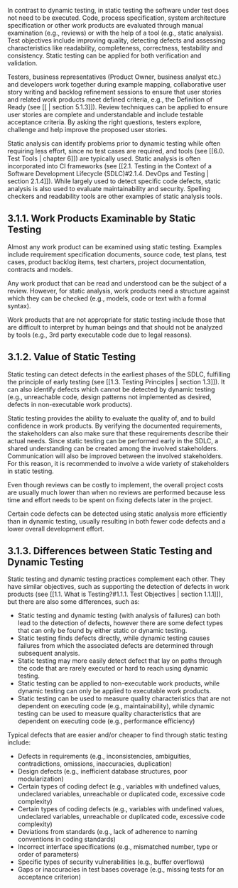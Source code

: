 In contrast to dynamic testing, in static testing the software under test does not need to be executed.  Code, process specification, system architecture specification or other work products are evaluated through manual examination (e.g., reviews) or with the help of a tool (e.g., static analysis).  Test objectives include improving quality, detecting defects and assessing characteristics like readability, completeness, correctness, testability and consistency.  Static testing can be applied for both verification and validation.

Testers, business representatives (Product Owner, business analyst etc.) and developers work together during example mapping, collaborative user story writing and backlog refinement sessions to ensure that user stories and related work products meet defined criteria, e.g., the Definition of Ready (see [[ | section 5.1.3]]).  Review techniques can be applied to ensure user stories are complete and understandable and include testable acceptance criteria.  By asking the right questions, testers explore, challenge and help improve the proposed user stories.

Static analysis can identify problems prior to dynamic testing while often requiring less effort, since no test cases are required, and tools (see [[6.0.  Test Tools | chapter 6]]) are typically used.  Static analysis is often incorporated into CI frameworks (see [[2.1.  Testing in the Context of a Software Development Lifecycle (SDLC)#2.1.4. DevOps and Testing | section 2.1.4]]).  While largely used to detect specific code defects, static analysis is also used to evaluate maintainability and security.  Spelling checkers and readability tools are other examples of static analysis tools.

##  3.1.1.  Work Products Examinable by Static Testing

Almost any work product can be examined using static testing.  Examples include requirement specification documents, source code, test plans, test cases, product backlog items, test charters, project documentation, contracts and models.

Any work product that can be read and understood can be the subject of a review.  However, for static analysis, work products need a structure against which they can be checked (e.g., models, code or text with a formal syntax).

Work products that are not appropriate for static testing include those that are difficult to interpret by human beings and that should not be analyzed by tools (e.g., 3rd party executable code due to legal reasons).

##  3.1.2.  Value of Static Testing

Static testing can detect defects in the earliest phases of the SDLC, fulfilling the principle of early testing (see [[1.3.  Testing Principles | section 1.3]]).  It can also identify defects which cannot be detected by dynamic testing (e.g., unreachable code, design patterns not implemented as desired, defects in non-executable work products).

Static testing provides the ability to evaluate the quality of, and to build confidence in work products.  By verifying the documented requirements, the stakeholders can also make sure that these requirements describe their actual needs.  Since static testing can be performed early in the SDLC, a shared understanding can be created among the involved stakeholders.  Communication will also be improved between the involved stakeholders.  For this reason, it is recommended to involve a wide variety of stakeholders in static testing.

Even though reviews can be costly to implement, the overall project costs are usually much lower than when no reviews are performed because less time and effort needs to be spent on fixing defects later in the project.

Certain code defects can be detected using static analysis more efficiently than in dynamic testing, usually resulting in both fewer code defects and a lower overall development effort.

##  3.1.3.  Differences between Static Testing and Dynamic Testing

Static testing and dynamic testing practices complement each other.  They have similar objectives, such as supporting the detection of defects in work products (see [[1.1.  What is Testing?#1.1.1. Test Objectives | section 1.1.1]]), but there are also some differences, such as:

* Static testing and dynamic testing (with analysis of failures) can both lead to the detection of defects, however there are some defect types that can only be found by either static or dynamic testing.
* Static testing finds defects directly, while dynamic testing causes failures from which the associated defects are determined through subsequent analysis.
* Static testing may more easily detect defect that lay on paths through the code that are rarely executed or hard to reach using dynamic testing.
* Static testing can be applied to non-executable work products, while dynamic testing can only be applied to executable work products.
* Static testing can be used to measure quality characteristics that are not dependent on executing code (e.g., maintainability), while dynamic testing can be used to measure quality characteristics that are dependent on executing code (e.g., performance efficiency)

Typical defects that are easier and/or cheaper to find through static testing include:

* Defects in requirements (e.g., inconsistencies, ambiguities, contradictions, omissions, inaccuracies, duplication)
* Design defects (e.g., inefficient database structures, poor modularization)
* Certain types of coding defect (e.g., variables with undefined values, undeclared variables, unreachable or duplicated code, excessive code complexity)
* Certain types of coding defects (e.g., variables with undefined values, undeclared variables, unreachable or duplicated code, excessive code complexity)
* Deviations from standards (e.g., lack of adherence to naming conventions in coding standards)
* Incorrect interface specifications (e.g., mismatched number, type or order of parameters)
* Specific types of security vulnerabilities (e.g., buffer overflows)
* Gaps or inaccuracies in test bases coverage (e.g., missing tests for an acceptance criterion)


